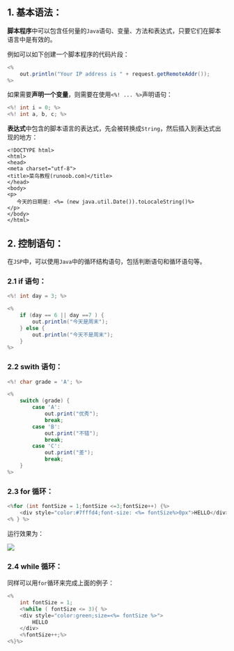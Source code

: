 ## 1. 基本语法：

**脚本程序**中可以包含任何量的`Java`语句、变量、方法和表达式，只要它们在脚本语言中是有效的。

例如可以如下创建一个脚本程序的代码片段：

```java
<%
	out.println("Your IP address is " + request.getRemoteAddr());
%>
```

如果需要**声明一个变量**，则需要在使用`<%! ... %>`声明语句：

```java
<%! int i = 0; %>
<%! int a, b, c; %>
```

**表达式**中包含的脚本语言的表达式，先会被转换成`String`，然后插入到表达式出现的地方：

```
<!DOCTYPE html>
<html>
<head>
<meta charset="utf-8">
<title>菜鸟教程(runoob.com)</title>
</head>
<body>
<p>
   今天的日期是: <%= (new java.util.Date()).toLocaleString()%>
</p>
</body>
</html>
```

## 2. 控制语句：

在`JSP`中，可以使用`Java`中的循环结构语句，包括判断语句和循环语句等。

### 2.1 if 语句：

```java
<%! int day = 3; %>

<%
    if (day == 6 || day ==7 ) {
        out.println("今天是周末");
    } else {
        out.println("今天不是周末");
    }
%>
```

### 2.2 swith 语句：

```java
<%! char grade = 'A'; %>

<%
    switch (grade) {
        case 'A':
            out.print("优秀");
            break;
        case 'B':
            out.print("不错");
            break;
        case 'C':
            out.print("差");
            break;
    }
%>
```

### 2.3 for 循环：

```java
<%for (int fontSize = 1;fontSize <=3;fontSize++) {%>
    <div style="color:#7fffd4;font-size: <%= fontSize%>0px">HELLO</div>
<% } %>
```

运行效果为：

![](https://static.pushy.site/files/jsp_for_effect.png)


### 2.4 while 循环：

同样可以用`for`循环来完成上面的例子：

```java
<%
    int fontSize = 1;
    <%while ( fontSize <= 3){ %>
    <div style="color:green;size=<%= fontSize %>">
        HELLO
    </div>
    <%fontSize++;%>
<%}%>
```